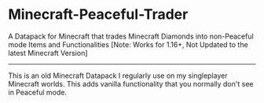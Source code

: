 # Minecraft-Peaceful-Trader
A Datapack for Minecraft that trades Minecraft Diamonds into non-Peaceful mode Items and Functionalities
[Note: Works for 1.16+, Not Updated to the latest Minecraft Version]
***
This is an old Minecraft Datapack I regularly use on my singleplayer Minecraft worlds. This adds vanilla functionality that you normally don't see in Peaceful mode.